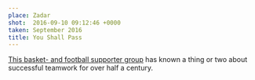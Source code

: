 ```yaml
---
place: Zadar
shot:  2016-09-10 09:12:46 +0000
taken: September 2016
title: You Shall Pass
---
```


[This basket- and football supporter group](https://en.wikipedia.org/wiki/Tornado_Zadar) has known a thing or two about successful teamwork for over half a century.
